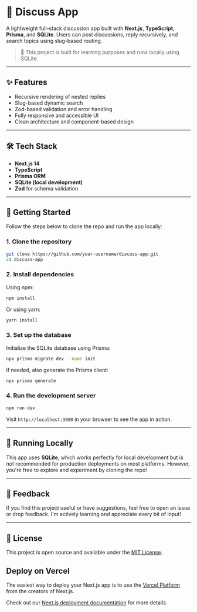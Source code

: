 # 🔨 Discuss App

A lightweight full-stack discussion app built with **Next.js**, **TypeScript**, **Prisma**, and **SQLite**. Users can post discussions, reply recursively, and search topics using slug-based routing.

> 🚧 This project is built for learning purposes and runs locally using SQLite.

---

## ✨ Features

* Recursive rendering of nested replies
* Slug-based dynamic search
* Zod-based validation and error handling
* Fully responsive and accessible UI
* Clean architecture and component-based design

---

## 🛠️ Tech Stack

* **Next.js 14**
* **TypeScript**
* **Prisma ORM**
* **SQLite (local development)**
* **Zod** for schema validation

---

## 🚀 Getting Started

Follow the steps below to clone the repo and run the app locally:

### 1. Clone the repository

```bash
git clone https://github.com/your-username/discuss-app.git
cd discuss-app
```

### 2. Install dependencies

Using npm:

```bash
npm install
```

Or using yarn:

```bash
yarn install
```

### 3. Set up the database

Initialize the SQLite database using Prisma:

```bash
npx prisma migrate dev --name init
```

If needed, also generate the Prisma client:

```bash
npx prisma generate
```

### 4. Run the development server

```bash
npm run dev
```

Visit `http://localhost:3000` in your browser to see the app in action.

---

## 🧪 Running Locally

This app uses **SQLite**, which works perfectly for local development but is not recommended for production deployments on most platforms. However, you're free to explore and experiment by cloning the repo!

---

## 🤝 Feedback

If you find this project useful or have suggestions, feel free to open an issue or drop feedback. I'm actively learning and appreciate every bit of input!

---

## 📄 License

This project is open source and available under the [MIT License](LICENSE).


## Deploy on Vercel

The easiest way to deploy your Next.js app is to use the [Vercel Platform](https://vercel.com/new?utm_medium=default-template&filter=next.js&utm_source=create-next-app&utm_campaign=create-next-app-readme) from the creators of Next.js.

Check out our [Next.js deployment documentation](https://nextjs.org/docs/app/building-your-application/deploying) for more details.
